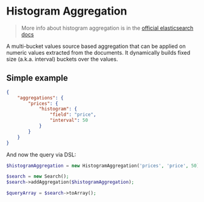 # Histogram Aggregation

> More info about histogram aggregation is in the [official elasticsearch docs][1]

A multi-bucket values source based aggregation that can be applied on numeric values extracted from
the documents. It dynamically builds fixed size (a.k.a. interval) buckets over the values.

## Simple example

```JSON
{
    "aggregations": {
        "prices": {
            "histogram": {
                "field": "price",
                "interval": 50
            }
        }
    }
}
```

And now the query via DSL:

```php
$histogramAggregation = new HistogramAggregation('prices', 'price', 50);

$search = new Search();
$search->addAggregation($histogramAggregation);

$queryArray = $search->toArray();
```

[1]: https://www.elastic.co/guide/en/elasticsearch/reference/current/search-aggregations-bucket-histogram-aggregation.html
